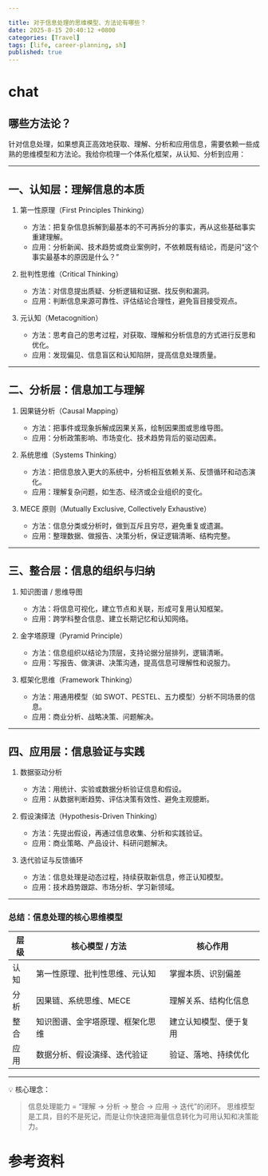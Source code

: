 ```yaml
---

title: 对于信息处理的思维模型、方法论有哪些？
date: 2025-8-15 20:40:12 +0800
categories: [Travel]
tags: [life, career-planning, sh]
published: true
---
```




# chat

## 哪些方法论？

针对信息处理，如果想真正高效地获取、理解、分析和应用信息，需要依赖一些成熟的思维模型和方法论。我给你梳理一个体系化框架，从认知、分析到应用：

---

## 一、认知层：理解信息的本质

1. 第一性原理（First Principles Thinking）

   * 方法：把复杂信息拆解到最基本的不可再拆分的事实，再从这些基础事实重建理解。
   * 应用：分析新闻、技术趋势或商业案例时，不依赖既有结论，而是问“这个事实最基本的原因是什么？”

2. 批判性思维（Critical Thinking）

   * 方法：对信息提出质疑、分析逻辑和证据、找反例和漏洞。
   * 应用：判断信息来源可靠性、评估结论合理性，避免盲目接受观点。

3. 元认知（Metacognition）

   * 方法：思考自己的思考过程，对获取、理解和分析信息的方式进行反思和优化。
   * 应用：发现偏见、信息盲区和认知陷阱，提高信息处理质量。

---

## 二、分析层：信息加工与理解

1. 因果链分析（Causal Mapping）

   * 方法：把事件或现象拆解成因果关系，绘制因果图或思维导图。
   * 应用：分析政策影响、市场变化、技术趋势背后的驱动因素。

2. 系统思维（Systems Thinking）

   * 方法：把信息放入更大的系统中，分析相互依赖关系、反馈循环和动态演化。
   * 应用：理解复杂问题，如生态、经济或企业组织的变化。

3. MECE 原则（Mutually Exclusive, Collectively Exhaustive）

   * 方法：信息分类或分析时，做到互斥且穷尽，避免重复或遗漏。
   * 应用：整理数据、做报告、决策分析，保证逻辑清晰、结构完整。

---

## 三、整合层：信息的组织与归纳

1. 知识图谱 / 思维导图

   * 方法：将信息可视化，建立节点和关联，形成可复用认知框架。
   * 应用：跨学科整合信息、建立长期记忆和认知网络。

2. 金字塔原理（Pyramid Principle）

   * 方法：信息组织以结论为顶层，支持论据分层排列，逻辑清晰。
   * 应用：写报告、做演讲、决策沟通，提高信息可理解性和说服力。

3. 框架化思维（Framework Thinking）

   * 方法：用通用模型（如 SWOT、PESTEL、五力模型）分析不同场景的信息。
   * 应用：商业分析、战略决策、问题解决。

---

## 四、应用层：信息验证与实践

1. 数据驱动分析

   * 方法：用统计、实验或数据分析验证信息和假设。
   * 应用：从数据判断趋势、评估决策有效性、避免主观臆断。

2. 假设演绎法（Hypothesis-Driven Thinking）

   * 方法：先提出假设，再通过信息收集、分析和实践验证。
   * 应用：商业策略、产品设计、科研问题解决。

3. 迭代验证与反馈循环

   * 方法：信息处理是动态过程，持续获取新信息，修正认知模型。
   * 应用：技术趋势跟踪、市场分析、学习新领域。

---

### 总结：信息处理的核心思维模型

| 层级 | 核心模型 / 方法        | 核心作用        |
| -- | ---------------- | ----------- |
| 认知 | 第一性原理、批判性思维、元认知  | 掌握本质、识别偏差   |
| 分析 | 因果链、系统思维、MECE    | 理解关系、结构化信息  |
| 整合 | 知识图谱、金字塔原理、框架化思维 | 建立认知模型、便于复用 |
| 应用 | 数据分析、假设演绎、迭代验证   | 验证、落地、持续优化  |

---

💡 核心理念：

> 信息处理能力 = “理解 → 分析 → 整合 → 应用 → 迭代”的闭环。
> 思维模型是工具，目的不是死记，而是让你快速把海量信息转化为可用认知和决策能力。


# 参考资料

